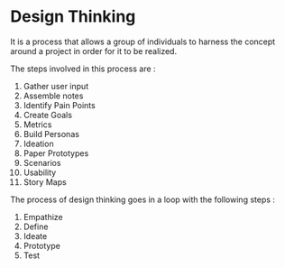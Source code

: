 # Design Thinking

It is a process that allows a group of individuals to harness the concept around a project in order for it to be realized.

The steps involved in this process are :

1. Gather user input
2. Assemble notes
3. Identify Pain Points
4. Create Goals
5. Metrics
6. Build Personas
7. Ideation
8. Paper Prototypes
9. Scenarios
10. Usability
11. Story Maps

The process of design thinking goes in a loop with the following steps : 

1. Empathize
2. Define
3. Ideate
4. Prototype
5. Test


